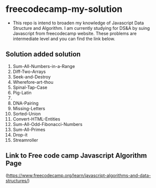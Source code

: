 # freecodecamp-my-solution
* This repo is intend to broaden my knowledge of Javascript Data Structure and Algorithm. I am currently studying for DS&A by suing Javascript from freecodecamp website. These problems are intermediate level and you can find the link below.


## Solution added solution
1. Sum-All-Numbers-in-a-Range
2. Diff-Two-Arrays
3. Seek-and-Destroy
4. Wherefore-art-thou
5. Spinal-Tap-Case
6. Pig-Latin
7. 
8. DNA-Pairing
9. Missing-Letters
10. Sorted-Union
11. Convert-HTML-Entities
12. Sum-All-Odd-Fibonacci-Numbers
13. Sum-All-Primes
14. Drop-it 
15. Streamroller




## Link to Free code camp Javascript Algorithm Page
(https://www.freecodecamp.org/learn/javascript-algorithms-and-data-structures/)